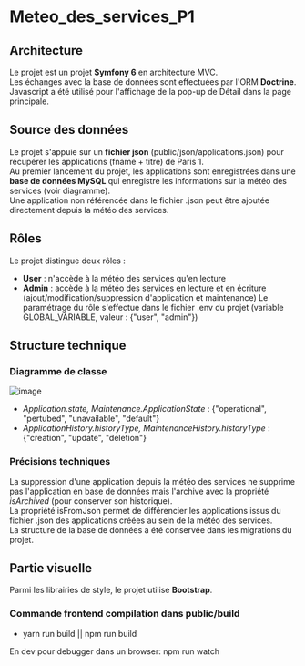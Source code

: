 # Meteo_des_services_P1

## Architecture
Le projet est un projet <b>Symfony 6</b> en architecture MVC. <br>
Les échanges avec la base de données sont effectuées par l'ORM <b>Doctrine</b>.<br>
Javascript a été utilisé pour l'affichage de la pop-up de Détail dans la page principale.

## Source des données
Le projet s'appuie sur un <b>fichier json</b> (public/json/applications.json) pour récupérer les applications (fname + titre) de Paris 1. <br>
Au premier lancement du projet, les applications sont enregistrées dans une <b>base de données MySQL</b> qui enregistre les informations sur la météo des services (voir diagramme). <br>
Une application non référencée dans le fichier .json peut être ajoutée directement depuis la météo des services.

## Rôles
Le projet distingue deux rôles :
- <b>User</b> : n'accède à la météo des services qu'en lecture
- <b>Admin</b> : accède à la météo des services en lecture et en écriture (ajout/modification/suppression d'application et maintenance)
Le paramétrage du rôle s'effectue dans le fichier .env du projet (variable GLOBAL_VARIABLE, valeur : {"user", "admin"})

## Structure technique
### Diagramme de classe

![image](https://github.com/pierreLouisClv/Meteo_des_services_P1/assets/113671168/3ef8d87d-9c6f-4ecb-af50-c109e114550a)

- <i>Application.state, Maintenance.ApplicationState</i> : {"operational", "pertubed", "unavailable", "default"}
- <i>ApplicationHistory.historyType, MaintenanceHistory.historyType</i> : {"creation", "update", "deletion"}

### Précisions techniques
La suppression d'une application depuis la météo des services ne supprime pas l'application en base de données mais l'archive avec la propriété <i>isArchived</i> (pour conserver son historique).<br>
La propriété isFromJson permet de différencier les applications issus du fichier .json des applications créées au sein de la météo des services.<br>
La structure de la base de données a été conservée dans les migrations du projet.
## Partie visuelle
Parmi les librairies de style, le projet utilise <b>Bootstrap</b>.

### Commande frontend compilation dans public/build

- yarn run build || npm run build

En dev pour debugger dans un browser: npm run watch


